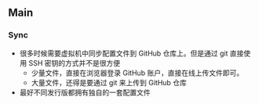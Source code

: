 ## Main

### Sync

- 很多时候需要虚拟机中同步配置文件到 GitHub 仓库上。但是通过 git 直接使用 SSH 密钥的方式并不是很方便
  - 少量文件，直接在浏览器登录 GitHub 账户，直接在线上传文件即可。
  - 大量文件，还得是要通过 git 来上传到 GitHub 仓库
- 最好不同发行版都拥有独自的一套配置文件
